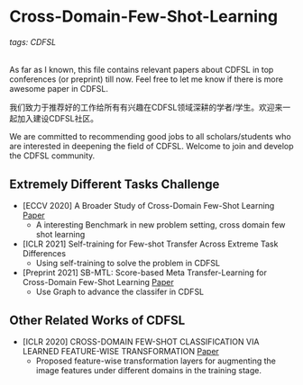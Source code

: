 # Cross-Domain-Few-Shot-Learning

###### tags: CDFSL

As far as I known, this file contains relevant papers about CDFSL in top conferences (or preprint) till now. Feel free to let me know if there is more awesome paper in CDFSL.

我们致力于推荐好的工作给所有有兴趣在CDFSL领域深耕的学者/学生。欢迎来一起加入建设CDFSL社区。

We are committed to recommending good jobs to all scholars/students who are interested in deepening the field of CDFSL. Welcome to join and develop the CDFSL community.

## Extremely Different Tasks Challenge
- [ECCV 2020] A Broader Study of Cross-Domain Few-Shot Learning [Paper](https://arxiv.org/abs/1912.07200)
    - A interesting Benchmark in new problem setting, cross domain few shot learning
- [ICLR 2021] Self-training for Few-shot Transfer Across Extreme Task Differences
    - Using self-training to solve the problem in CDFSL
- [Preprint 2021] SB-MTL: Score-based Meta Transfer-Learning for Cross-Domain Few-Shot Learning [Paper](https://arxiv.org/abs/2012.01784)
    - Use Graph to advance the classifer in CDFSL

## Other Related Works of CDFSL

- [ICLR 2020] CROSS-DOMAIN FEW-SHOT CLASSIFICATION VIA LEARNED FEATURE-WISE TRANSFORMATION [Paper](https://arxiv.org/abs/2001.08735)
    - Proposed feature-wise transformation layers for augmenting the image features under different domains in the training stage.
